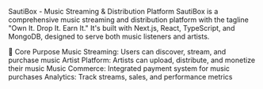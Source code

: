 SautiBox - Music Streaming & Distribution Platform
SautiBox is a comprehensive music streaming and distribution platform with the tagline "Own It. Drop It. Earn It." It's built with Next.js, React, TypeScript, and MongoDB, designed to serve both music listeners and artists.

🎯 Core Purpose
Music Streaming: Users can discover, stream, and purchase music
Artist Platform: Artists can upload, distribute, and monetize their music
Music Commerce: Integrated payment system for music purchases
Analytics: Track streams, sales, and performance metrics